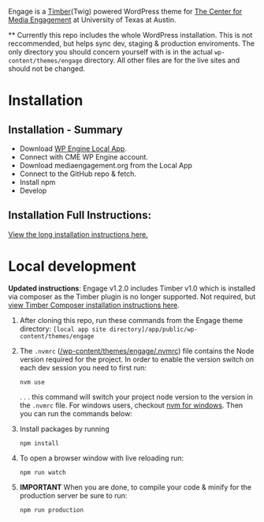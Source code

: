 <!----- Conversion time: 1.029 seconds.


Using this Markdown file:

1. Cut and paste this output into your source file.
2. See the notes and action items below regarding this conversion run.
3. Check the rendered output (headings, lists, code blocks, tables) for proper
   formatting and use a linkchecker before you publish this page.

Conversion notes:

* Docs to Markdown version 1.0β21
* Thu Apr 02 2020 11:55:39 GMT-0700 (PDT)
* Source doc: CME Updated Readme.md
----->

Engage is a [Timber](https://timber.github.io/docs/)(Twig) powered WordPress theme for [The Center for Media Engagement](https://mediaengagement.org/) at University of Texas at Austin.

** Currently this repo includes the whole WordPress installation. This is not reccommended, but helps sync dev, staging & production enviroments. The only directory you should concern yourself with is in the actual `wp-content/themes/engage` directory. All other files are for the live sites and should not be changed.

# Installation

## Installation - Summary
- Download [WP Engine Local App](http://localwp.com/).
- Connect with CME WP Engine account.
- Download mediaengagement.org from the Local App
- Connect to the GitHub repo & fetch.
- Install npm
- Develop

## Installation Full Instructions:

[View the long installation instructions here.](https://github.com/engagingnewsproject/enp-platform/wiki/Development#installation)

# Local development

**Updated instructions**: Engage v1.2.0 includes Timber v1.0 which is installed via composer as the Timber plugin is no longer supported. Not required, but [view Timber Composer installation instructions here](https://timber.github.io/docs/getting-started/switch-to-composer/).

1. After cloning this repo, run these commands from the Engage theme directory: `[local app site directory]/app/public/wp-content/themes/engage`

2. The `.nvmrc` ([/wp-content/themes/engage/.nvmrc](https://github.com/engagingnewsproject/enp-platform/blob/master/wp-content/themes/engage/.nvmrc)) file contains the Node version required for the project. In order to enable the version switch on each dev session you need to first run:

       nvm use

    . . . this command will switch your project node version to the version in the `.nvmrc` file. For windows users, checkout [nvm for windows](https://github.com/coreybutler/nvm-windows). Then you can run the commands below:

3. Install packages by running

       npm install

4. To open a browser window with live reloading run:

       npm run watch

5. **IMPORTANT** When you are done, to compile your code & minify for the production server be sure to run:

       npm run production